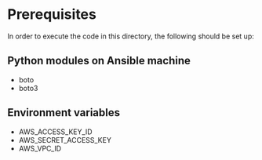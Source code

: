 # Prerequisites

In order to execute the code in this directory, the following should be set up:

## Python modules on Ansible machine

* boto
* boto3

## Environment variables

* AWS_ACCESS_KEY_ID
* AWS_SECRET_ACCESS_KEY
* AWS_VPC_ID
